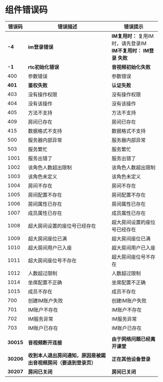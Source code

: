 # 组件错误码

| 错误码    | 错误描述                                                     | 错误提示                                                     |
| --------- | ------------------------------------------------------------ | ------------------------------------------------------------ |
| **-4**    | **im登录错误**                                               | **IM复用时：** 复用IM时，请先登录IM<br/>**IM不复用时：** **IM登录** **失败** |
| **-1**    | **rtc初始化错误**                                            | **音视频初始化失败**                                         |
| 400       | 参数错误                                                     | 参数错误                                                     |
| **401**   | **鉴权失败**                                                 | **认证失败**                                                 |
| 403       | 没有操作权限                                                 | 没有操作权限                                                 |
| 404       | 没有该操作                                                   | 没有该操作                                                   |
| 405       | 方法不支持                                                   | 方法不支持                                                   |
| 409       | 房间已存在                                                   | 房间已存在                                                   |
| 415       | 数据格式不支持                                               | 数据格式不支持                                               |
| 500       | 服务器内部异常                                               | 服务器内部异常                                               |
| 503       | 服务繁忙                                                     | 服务繁忙                                                     |
| 1001      | 服务出错了                                                   | 服务出错了                                                   |
| 1002      | 该角色人数超出限制                                           | 该角色人数超出限制                                           |
| 1003      | 该角色未定义                                                 | 该角色未定义                                                 |
| 1004      | 房间不存在                                                   | 房间不存在                                                   |
| 1005      | 房间配置不存在                                               | 房间配置不存在                                               |
| 1006      | 房间属性已存在                                               | 房间属性已存在                                               |
| 1007      | 成员属性已存在                                               | 成员属性已存在                                               |
| 1008      | 超大房间设置的座位号已经存在                                 | 超大房间设置的座位号已经存在                                 |
| 1009      | 超大房间座位已满                                             | 超大房间座位已满                                             |
| 1010      | 超大房间用户已入座                                           | 超大房间用户已入座                                           |
| 1011      | 超大房间座位号不存在                                         | 超大房间座位号不存在                                         |
| 1012      | 人数超过限制                                                 | 人数超过限制                                                 |
| 1014      | 坐席配置不正确                                               | 坐席配置不正确                                               |
| 1015      | 成员不存在                                                   | 成员不存在                                                   |
| 700       | 创建IM账户失败                                               | 创建IM账户失败                                               |
| 701       | IM账户不存在                                                 | IM账户不存在                                                 |
| 702       | IM服务异常                                                   | IM服务异常                                                   |
| 703       | IM账户已存在                                                 | IM账户已存在                                                 |
|           |                                                              |                                                              |
| **30015** | **音视频断开连接**                                           | **由于网络问题已经离开课堂**                                 |
| **30206** | **收到本人退出房间通知，原因是被踢出音视频房间（要退到登录页）** | **正在其他设备登录**                                         |
| **30207** | **房间已关闭**                                               | **房间已关闭**                                               |

